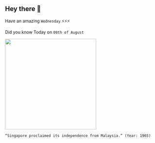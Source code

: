 ## Hey there 👋
Have an amazing `Wednesday` ⚡⚡⚡

Did you know Today on `09th of August`
 
 [<img src="https://eresources.nlb.gov.sg/history/thumbnail/event/dc1efe7a-8159-40b2-9244-cdb078755013/3137/2" width="300" />](https://eresources.nlb.gov.sg/history/events/dc1efe7a-8159-40b2-9244-cdb078755013#:~:text=On%209%20August%201965%2C%20Singapore,in%20July%20and%20September%201964.) 
 ```
“Singapore proclaimed its independence from Malaysia.” (Year: 1965)
```
